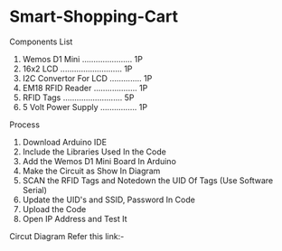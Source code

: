 # Smart-Shopping-Cart

Components List 

1. Wemos D1 Mini ...................... 1P
2. 16x2 LCD ........................... 1P
3. I2C Convertor For LCD .............. 1P
4. EM18 RFID Reader ................... 1P
5. RFID Tags .......................... 5P
6. 5 Volt Power Supply ................ 1P


Process 
1. Download Arduino IDE
2. Include the Libraries Used In the Code
3. Add the Wemos D1 Mini Board In Arduino
4. Make the Circuit as Show In Diagram
5. SCAN the RFID Tags and Notedown the UID Of Tags (Use Software Serial)
6. Update the UID's and SSID, Password In Code
7. Upload the Code
8. Open IP Address and Test It

Circut Diagram Refer this link:-
